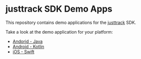 # justtrack SDK Demo Apps

This repository contains demo applications for the [justtrack](https://justtrack.io/) SDK.

Take a look at the demo application for your platform:

- [Andorid - Java](https://github.com/justtrackio/sdk-demo/tree/main/java)
- [Android - Kotlin](https://github.com/justtrackio/sdk-demo/tree/main/kotlin)
- [iOS - Swift](https://github.com/justtrackio/sdk-demo/tree/main/swift)
